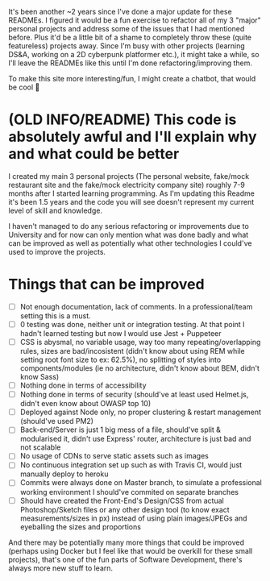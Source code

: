 It's been another ~2 years since I've done a major update for these READMEs.
I figured it would be a fun exercise to refactor all of my 3 "major" personal projects and address some of the issues that I had mentioned before.
Plus it'd be a little bit of a shame to completely throw these (quite featureless) projects away.
Since I'm busy with other projects (learning DS&A, working on a 2D cyberpunk platformer etc.), it might take a while, so I'll leave the READMEs like this until I'm done refactoring/improving them.

To make this site more interesting/fun, I might create a chatbot, that would be cool :robot:

# (OLD INFO/README) This code is absolutely awful and I'll explain why and what could be better

I created my main 3 personal projects (The personal website, fake/mock restaurant site and the fake/mock electricity company site) roughly 7-9 months after I started learning programming. As I'm updating this Readme it's been 1.5 years and the code you will see doesn't represent my current level of skill and knowledge.

I haven't managed to do any serious refactoring or improvements due to University and for now can only mention what was done badly and what can be improved as well as potentially what other technologies I could've used to improve the projects.

# Things that can be improved
- [ ] Not enough documentation, lack of comments. In a professional/team setting this is a must.
- [ ] 0 testing was done, neither unit or integration testing. At that point I hadn't learned testing but now I would use Jest + Puppeteer
- [ ] CSS is abysmal, no variable usage, way too many repeating/overlapping rules, sizes are bad/incosistent (didn't know about using REM while setting root font size to ex: 62.5%), no splitting of styles into components/modules (ie no architecture, didn't know about BEM, didn't know Sass)
- [ ] Nothing done in terms of accessibility
- [ ] Nothing done in terms of security (should've at least used Helmet.js, didn't even know about OWASP top 10)
- [ ] Deployed against Node only, no proper clustering & restart management (should've used PM2)
- [ ] Back-end/Server is just 1 big mess of a file, should've split & modularised it, didn't use Express' router, architecture is just bad and not scalable
- [ ] No usage of CDNs to serve static assets such as images
- [ ] No continuous integration set up such as with Travis CI, would just manually deploy to heroku
- [ ] Commits were always done on Master branch, to simulate a professional working environment I should've commited on separate branches
- [ ] Should have created the Front-End's Design/CSS from actual Photoshop/Sketch files or any other design tool (to know exact measurements/sizes in px) instead of using plain images/JPEGs and eyeballing the sizes and proportions

And there may be potentially many more things that could be improved (perhaps using Docker but I feel like that would be overkill for these small projects), that's one of the fun parts of Software Development, there's always more new stuff to learn. 
